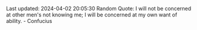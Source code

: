 Last updated: 2024-04-02 20:05:30
Random Quote: I will not be concerned at other men's not knowing me; I will be concerned at my own want of ability. - Confucius